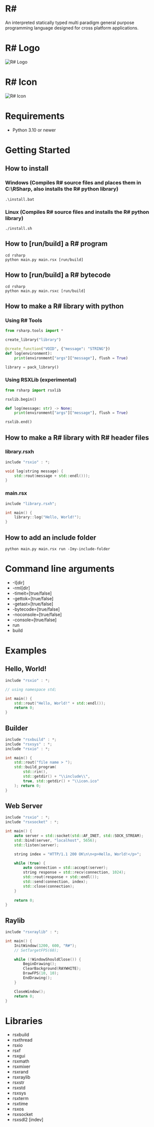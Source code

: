 # R#
An interpreted statically typed multi paradigm general purpose programming language designed for cross platform applications.

# R# Logo
![R# Logo](rsharp/logo.png)

# R# Icon
![R# Icon](rsharp/icon_alternative.png)

# Requirements
- Python 3.10 or newer

# Getting Started
## How to install
### Windows (Compiles R# source files and places them in C:\RSharp, also installs the R# python library)
```
.\install.bat
```

### Linux (Compiles R# source files and installs the R# python library)
```
./install.sh
```

## How to [run/build] a R# program
```
cd rsharp
python main.py main.rsx [run/build]
```

## How to [run/build] a R# bytecode
```
cd rsharp
python main.py main.rsxc [run/build]
```

## How to make a R# library with python
### Using R# Tools
```python
from rsharp.tools import *

create_library("library")

@create_function("VOID", {"message": "STRING"})
def log(environment):
    print(environment["args"]["message"], flush = True)

library = pack_library()
```

### Using RSXLib (experimental)
```python
from rsharp import rsxlib

rsxlib.begin()

def log(message: str) -> None:
    print(environment["args"]["message"], flush = True)

rsxlib.end()
```

## How to make a R# library with R# header files
### library.rsxh
```c++
include "rsxio" : *;

void log(string message) {
    std::rout(message + std::endl()));
}
```

### main.rsx
```c++
include "library.rsxh";

int main() {
    library::log("Hello, World!");
}
```

## How to add an include folder
```
python main.py main.rsx run -Imy-include-folder
```

# Command line arguments
- -I[dir]
- -rmI[dir]
- -timeit=[true/false]
- -gettok=[true/false]
- -getast=[true/false]
- -bytecode=[true/false]
- -noconsole=[true/false]
- -console=[true/false]
- run
- build


# Examples
## Hello, World!
```c++
include "rsxio" : *;

// using namespace std;

int main() {
    std::rout("Hello, World!" + std::endl());
    return 0;
}
```

## Builder
```c++
include "rsxbuild" : *;
include "rsxsys" : *;
include "rsxio" : *;

int main() {
    std::rout("file name > ");
    std::build_program(
        std::rin(),
        std::getdir() + "\\include\\",
        true, std::getdir() + "\\icon.ico"
    ); return 0;
}
```

## Web Server
```c++
include "rsxio" : *;
include "rsxsocket" : *;

int main() {
    auto server = std::socket(std::AF_INET, std::SOCK_STREAM);
    std::bind(server, "localhost", 5656);
    std::listen(server);

    string index = "HTTP/1.1 200 OK\n\n<p>Hello, World!</p>";

    while (true) {
        auto connection = std::accept(server);
        string response = std::recv(connection, 1024);
        std::rout(response + std::endl());
        std::send(connection, index);
        std::close(connection);
    }
    
    return 0;
}
```

## Raylib
```c++
include "rsxraylib" : *;

int main() {
    InitWindow(1200, 600, "R#");
    // SetTargetFPS(60);

    while (!WindowShouldClose()) {
        BeginDrawing();
        ClearBackground(RAYWHITE);
        DrawFPS(10, 10);
        EndDrawing();
    }

    CloseWindow();
    return 0;
}
```

# Libraries
- rsxbuild
- rsxthread
- rsxio
- rsxf
- rsxgui
- rsxmath
- rsxmixer
- rsxrand
- rsxraylib
- rsxstr
- rsxstd
- rsxsys
- rsxterm
- rsxtime
- rsxos
- rsxsocket
- rsxsdl2 [indev]
